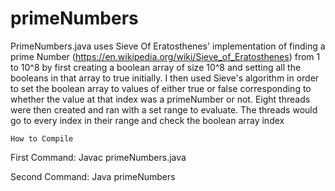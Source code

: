 # primeNumbers

PrimeNumbers.java uses Sieve Of Eratosthenes' implementation of finding a prime Number (https://en.wikipedia.org/wiki/Sieve_of_Eratosthenes) 
from 1 to 10^8 by first creating a boolean array of size 10^8 and setting all the booleans in that array to true initially.
I then used Sieve's algorithm in order to set the boolean array to values of either true or false corresponding to whether the value at that
index was a primeNumber or not. Eight threads were then created and ran with a set range to evaluate. The threads would go to every index in 
their range and check the boolean array index

```
How to Compile
```
First Command: Javac primeNumbers.java

Second Command: Java primeNumbers 
```
